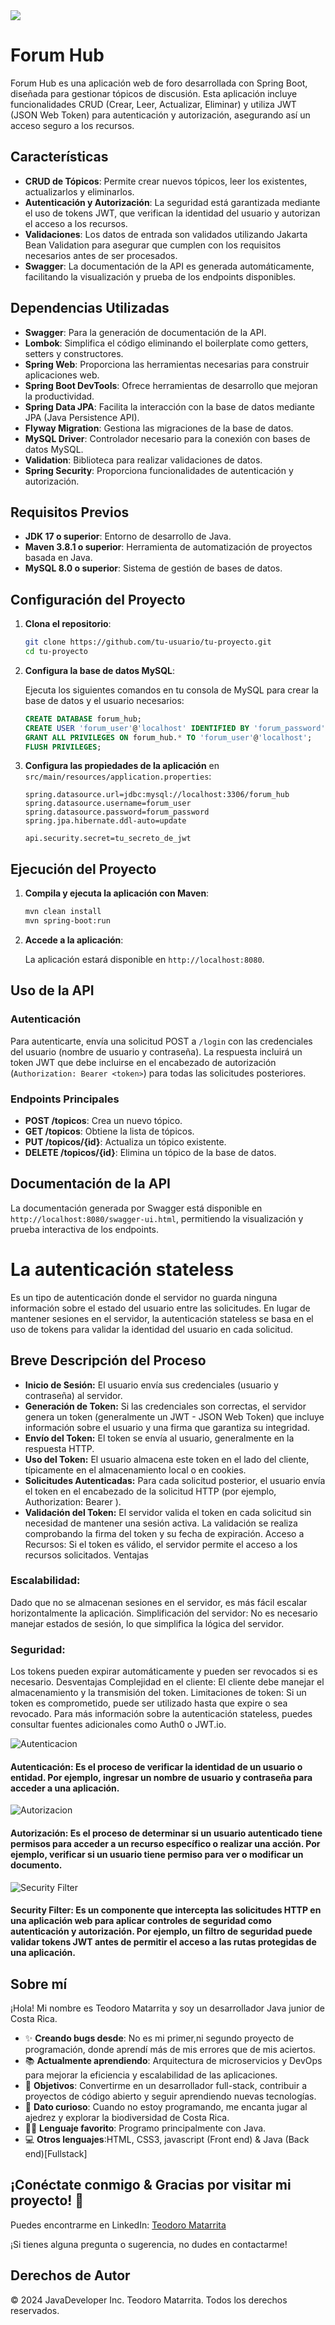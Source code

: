 
<img src="https://img.shields.io/badge/STATUS-FINALIZADO-green" display="inline" >


# Forum Hub

Forum Hub es una aplicación web de foro desarrollada con Spring Boot, diseñada para gestionar tópicos de discusión. Esta aplicación incluye funcionalidades CRUD (Crear, Leer, Actualizar, Eliminar) y utiliza JWT (JSON Web Token) para autenticación y autorización, asegurando así un acceso seguro a los recursos.

## Características

- **CRUD de Tópicos**: Permite crear nuevos tópicos, leer los existentes, actualizarlos y eliminarlos.
- **Autenticación y Autorización**: La seguridad está garantizada mediante el uso de tokens JWT, que verifican la identidad del usuario y autorizan el acceso a los recursos.
- **Validaciones**: Los datos de entrada son validados utilizando Jakarta Bean Validation para asegurar que cumplen con los requisitos necesarios antes de ser procesados.
- **Swagger**: La documentación de la API es generada automáticamente, facilitando la visualización y prueba de los endpoints disponibles.

## Dependencias Utilizadas

- **Swagger**: Para la generación de documentación de la API.
- **Lombok**: Simplifica el código eliminando el boilerplate como getters, setters y constructores.
- **Spring Web**: Proporciona las herramientas necesarias para construir aplicaciones web.
- **Spring Boot DevTools**: Ofrece herramientas de desarrollo que mejoran la productividad.
- **Spring Data JPA**: Facilita la interacción con la base de datos mediante JPA (Java Persistence API).
- **Flyway Migration**: Gestiona las migraciones de la base de datos.
- **MySQL Driver**: Controlador necesario para la conexión con bases de datos MySQL.
- **Validation**: Biblioteca para realizar validaciones de datos.
- **Spring Security**: Proporciona funcionalidades de autenticación y autorización.

## Requisitos Previos

- **JDK 17 o superior**: Entorno de desarrollo de Java.
- **Maven 3.8.1 o superior**: Herramienta de automatización de proyectos basada en Java.
- **MySQL 8.0 o superior**: Sistema de gestión de bases de datos.

## Configuración del Proyecto

1. **Clona el repositorio**:

    ```bash
    git clone https://github.com/tu-usuario/tu-proyecto.git
    cd tu-proyecto
    ```

2. **Configura la base de datos MySQL**:

   Ejecuta los siguientes comandos en tu consola de MySQL para crear la base de datos y el usuario necesarios:

    ```sql
    CREATE DATABASE forum_hub;
    CREATE USER 'forum_user'@'localhost' IDENTIFIED BY 'forum_password';
    GRANT ALL PRIVILEGES ON forum_hub.* TO 'forum_user'@'localhost';
    FLUSH PRIVILEGES;
    ```

3. **Configura las propiedades de la aplicación** en `src/main/resources/application.properties`:

    ```properties
    spring.datasource.url=jdbc:mysql://localhost:3306/forum_hub
    spring.datasource.username=forum_user
    spring.datasource.password=forum_password
    spring.jpa.hibernate.ddl-auto=update

    api.security.secret=tu_secreto_de_jwt
    ```

## Ejecución del Proyecto

1. **Compila y ejecuta la aplicación con Maven**:

    ```bash
    mvn clean install
    mvn spring-boot:run
    ```

2. **Accede a la aplicación**:

   La aplicación estará disponible en `http://localhost:8080`.

## Uso de la API

### Autenticación

Para autenticarte, envía una solicitud POST a `/login` con las credenciales del usuario (nombre de usuario y contraseña). La respuesta incluirá un token JWT que debe incluirse en el encabezado de autorización (`Authorization: Bearer <token>`) para todas las solicitudes posteriores.

### Endpoints Principales

- **POST /topicos**: Crea un nuevo tópico.
- **GET /topicos**: Obtiene la lista de tópicos.
- **PUT /topicos/{id}**: Actualiza un tópico existente.
- **DELETE /topicos/{id}**: Elimina un tópico de la base de datos.

## Documentación de la API

La documentación generada por Swagger está disponible en `http://localhost:8080/swagger-ui.html`, permitiendo la visualización y prueba interactiva de los endpoints.


# La autenticación stateless
Es un tipo de autenticación donde el servidor no guarda ninguna información sobre el estado del usuario entre las solicitudes. En lugar de mantener sesiones en el servidor, la autenticación stateless se basa en el uso de tokens para validar la identidad del usuario en cada solicitud.

## Breve Descripción del Proceso
- **Inicio de Sesión:**
  El usuario envía sus credenciales (usuario y contraseña) al servidor.
- **Generación de Token:**
  Si las credenciales son correctas, el servidor genera un token (generalmente un JWT - JSON Web Token) que incluye información sobre el usuario y una firma que garantiza su integridad.
- **Envío del Token:**
  El token se envía al usuario, generalmente en la respuesta HTTP.
- **Uso del Token:**
  El usuario almacena este token en el lado del cliente, típicamente en el almacenamiento local o en cookies.
- **Solicitudes Autenticadas:**
  Para cada solicitud posterior, el usuario envía el token en el encabezado de la solicitud HTTP (por ejemplo, Authorization: Bearer <token>).
- **Validación del Token:**
  El servidor valida el token en cada solicitud sin necesidad de mantener una sesión activa. La validación se realiza comprobando la firma del token y su fecha de expiración.
  Acceso a Recursos: Si el token es válido, el servidor permite el acceso a los recursos solicitados.
  Ventajas
### Escalabilidad:
Dado que no se almacenan sesiones en el servidor, es más fácil escalar horizontalmente la aplicación.
Simplificación del servidor: No es necesario manejar estados de sesión, lo que simplifica la lógica del servidor.
### Seguridad:
Los tokens pueden expirar automáticamente y pueden ser revocados si es necesario.
Desventajas
Complejidad en el cliente: El cliente debe manejar el almacenamiento y la transmisión del token.
Limitaciones de token: Si un token es comprometido, puede ser utilizado hasta que expire o sea revocado.
Para más información sobre la autenticación stateless, puedes consultar fuentes adicionales como Auth0 o JWT.io.

 ![Autenticacion](img/autenticacion%20stateless.jpg)
 #### Autenticación: Es el proceso de verificar la identidad de un usuario o entidad. Por ejemplo, ingresar un nombre de usuario y contraseña para acceder a una aplicación.

 ![Autorizacion ](img/autorizacion%20stateless.jpg)
 #### Autorización: Es el proceso de determinar si un usuario autenticado tiene permisos para acceder a un recurso específico o realizar una acción. Por ejemplo, verificar si un usuario tiene permiso para ver o modificar un documento.


![Security Filter](img/security%20filter%20para%20app%20tipo%20stateless.jpg)
#### Security Filter: Es un componente que intercepta las solicitudes HTTP en una aplicación web para aplicar controles de seguridad como autenticación y autorización. Por ejemplo, un filtro de seguridad puede validar tokens JWT antes de permitir el acceso a las rutas protegidas de una aplicación.

## Sobre mí

¡Hola! Mi nombre es Teodoro Matarrita y soy un desarrollador Java junior de Costa Rica.

- ✨ **Creando bugs desde**: No es mi primer,ni segundo proyecto de programación, donde aprendí más de mis errores que de mis aciertos.
- 📚 **Actualmente aprendiendo**: Arquitectura de microservicios y DevOps para mejorar la eficiencia y escalabilidad de las aplicaciones.
- 🎯 **Objetivos**: Convertirme en un desarrollador full-stack, contribuir a proyectos de código abierto y seguir aprendiendo nuevas tecnologías.
- 🎲 **Dato curioso**: Cuando no estoy programando, me encanta jugar al ajedrez y explorar la biodiversidad de Costa Rica.
- 👨‍💻 **Lenguaje favorito**: Programo principalmente con Java.
- 💻 **Otros lenguajes**:HTML, CSS3, javascript (Front end) & Java (Back end)[Fullstack]


## ¡Conéctate conmigo & Gracias por visitar mi proyecto! 👋

Puedes encontrarme en LinkedIn: [Teodoro Matarrita](https://www.linkedin.com/in/teodoro-matarrita/)

¡Si tienes alguna pregunta o sugerencia, no dudes en contactarme!

## Derechos de Autor
© 2024 JavaDeveloper Inc. Teodoro Matarrita. Todos los derechos reservados.
